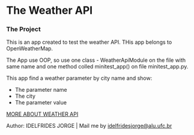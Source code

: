 # The Weather API 



###  The Project


This is an app created to test the weather API. THis app belongs to OpenWeatherMap. 

The App use OOP, so use one class - WeatherApiModule on the file with same name and one method colled minitest_app() on file minitest_app.py.

This app find a weather parameter by city name and show:
* The parameter name
* The city 
* The parameter value
 
 

[MORE ABOUT WEATHER API](https://openweathermap.org/api)

Author: IDELFRIDES JORGE |
Mail me by idelfridesjorge@alu.ufc.br
